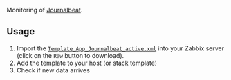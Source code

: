 Monitoring of [Journalbeat](https://github.com/mheese/journalbeat/).

## Usage
1. Import the
   [`Template_App_Journalbeat_active.xml`](Template_App_Journalbeat_active.xml)
   into your Zabbix server (click on the `Raw` button to download).
2. Add the template to your host (or stack template)
3. Check if new data arrives
